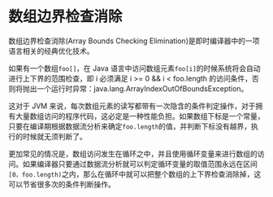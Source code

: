 # 数组边界检查消除

数组边界检查消除(Array Bounds Checking Elimination)是即时编译器中的一项语言相关的经典优化技术。

如果有一个数组`foo[]`，在 Java 语言中访问数组元素`foo[i]`的时候系统将会自动进行上下界的范围检查，即 i 必须满足 i >= 0 && i < foo.length 的访问条件，否则将抛出一个运行时异常：java.lang.ArrayIndexOutOfBoundsException。

这对于 JVM 来说，每次数组元素的读写都带有一次隐含的条件判定操作，对于拥有大量数组访问的程序代码，这必定是一种性能负担。如果数组下标是一个常量，只要在编译期根据数据流分析来确定`foo.length`的值，并判断下标没有越界，执行的时候就无须判断了。

更加常见的情况是，数组访问发生在循环之中，并且使用循环变量来进行数组的访问。如果编译器只要通过数据流分析就可以判定循环变量的取值范围永远在区间`[0，foo.length)`之内，那么在循环中就可以把整个数组的上下界检查消除掉，这可以节省很多次的条件判断操作。
